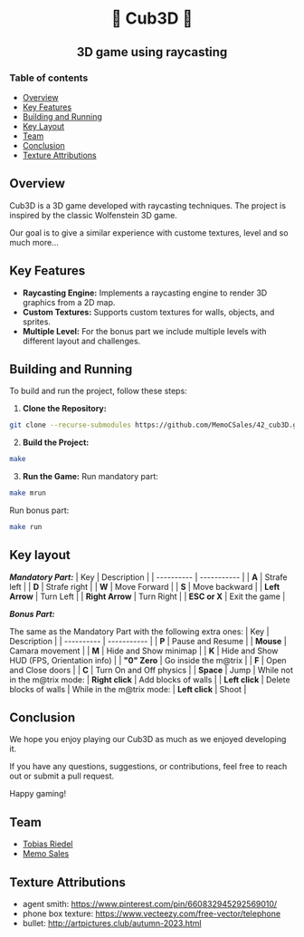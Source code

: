 <h1 align="center">👾 Cub3D 👾</h1>

<h2 align="center">
3D game using raycasting
</h2> 

### Table of contents

* [Overview](#Overview)
* [Key Features](#Key-Features)
* [Building and Running](#Building-and-Running)
* [Key Layout](#Key-Layout)
* [Team](#Team)
* [Conclusion](#Conclusion)
* [Texture Attributions](#Texture-Attributions)

## Overview
Cub3D is a 3D game developed with raycasting techniques. The project is inspired by the classic Wolfenstein 3D game.

Our goal is to give a similar experience with custome textures, level and so much more...

## Key Features
- **Raycasting Engine:** Implements a raycasting engine to render 3D graphics from a 2D map.
- **Custom Textures:** Supports custom textures for walls, objects, and sprites.
- **Multiple Level:** For the bonus part we include multiple levels with different layout and challenges.

## Building and Running
To build and run the project, follow these steps:

1. **Clone the Repository:**
```sh
git clone --recurse-submodules https://github.com/MemoCSales/42_cub3D.git
```

2. **Build the Project:**
```sh
make
```

3. **Run the Game:**
Run mandatory part:
```sh
make mrun
```

Run bonus part:
```sh
make run
```

## Key layout
***Mandatory Part:***
| Key | Description |
| ---------- | ----------- |
| **A**     | Strafe left |
| **D**     | Strafe right |
| **W**     | Move Forward |
| **S**     | Move backward |
| **Left Arrow**     | Turn Left |
| **Right Arrow**     | Turn Right |
| **ESC or X**     | Exit the game |

***Bonus Part:***

The same as the Mandatory Part with the following extra ones:
| Key | Description |
| ---------- | ----------- |
| **P**     | Pause and Resume |
| **Mouse**     | Camara movement |
| **M**     | Hide and Show minimap |
| **K**     | Hide and Show HUD (FPS, Orientation info)  |
| **"0" Zero**     | Go inside the m@trix |
| **F**     | Open and Close doors |
| **C**     | Turn On and Off physics |
| **Space**     | Jump |
While not in the m@trix mode:
| **Right click**     | Add blocks of walls |
| **Left click**     | Delete blocks of walls |
While in the m@trix mode:
| **Left click**     | Shoot |

## Conclusion
We hope you enjoy playing our Cub3D as much as we enjoyed developing it.

If you have any questions, suggestions, or contributions, feel free to reach out or submit a pull request.

Happy gaming!

## Team
- [Tobias Riedel](https://github.com/triedel42)
- [Memo Sales](https://github.com/MemoCSales)

## Texture Attributions
- agent smith: https://www.pinterest.com/pin/660832945292569010/
- phone box texture: https://www.vecteezy.com/free-vector/telephone
- bullet: http://artpictures.club/autumn-2023.html